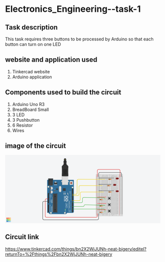 # Electronics_Engineering--task-1

## Task description 
This task requires three buttons to be processed by Arduino so that each button can turn on one LED

## website and application used
1. Tinkercad website
2. Arduino application

## Components used to build the circuit
1. Arduino Uno R3
2. BreadBoard Small
3. 3 LED
4. 3 Pushbutton
5. 6 Resistor
6. Wires

## image of the circuit
![image alt](https://github.com/Sa12345678434/Electronics_Engineering-task-1/blob/main/electrical%20circuit.png?raw=true)

## Circuit link
https://www.tinkercad.com/things/bn2X2WjJUNh-neat-bigery/editel?returnTo=%2Fthings%2Fbn2X2WjJUNh-neat-bigery




